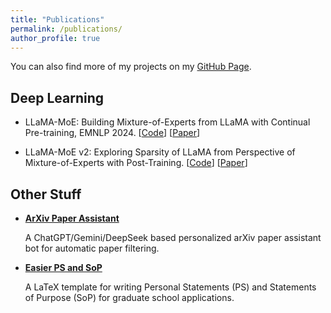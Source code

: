 ```yaml
---
title: "Publications"
permalink: /publications/
author_profile: true
---
```


You can also find more of my projects on my [GitHub Page](https://github.com/DaizeDong).

## Deep Learning

* LLaMA-MoE: Building Mixture-of-Experts from LLaMA with Continual Pre-training, EMNLP 2024. [[Code](https://github.com/pjlab-sys4nlp/llama-moe)] [[Paper](https://arxiv.org/abs/2406.16554)]

[//]: # (Tong Zhu, Xiaoye Qu, **Daize Dong**, Jiacheng Ruan, Jingqi Tong, Conghui He, Yu Cheng, )

* LLaMA-MoE v2: Exploring Sparsity of LLaMA from Perspective of Mixture-of-Experts with Post-Training. [[Code](https://github.com/OpenSparseLLMs/LLaMA-MoE-v2)] [[Paper](https://arxiv.org/abs/2411.15708)]

[//]: # (Xiaoye Qu, **Daize Dong**, Xuyang Hu, Tong Zhu, Weigao Sun, Yu Cheng)

## Other Stuff

* **[ArXiv Paper Assistant](https://github.com/DaizeDong/ChatGPT-ArXiv-Paper-Assistant)**

  A ChatGPT/Gemini/DeepSeek based personalized arXiv paper assistant bot for automatic paper filtering.

* **[Easier PS and SoP](https://github.com/DaizeDong/Easier-PS-and-SoP)**

  A LaTeX template for writing Personal Statements (PS) and Statements of Purpose (SoP) for graduate school applications.
